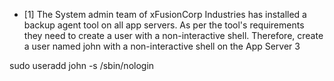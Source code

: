 - [1] The System admin team of xFusionCorp Industries has installed a backup agent tool on all app servers. As per the tool's requirements they need to create a user with a non-interactive shell.
Therefore, create a user named john with a non-interactive shell on the App Server 3

sudo useradd john -s /sbin/nologin
